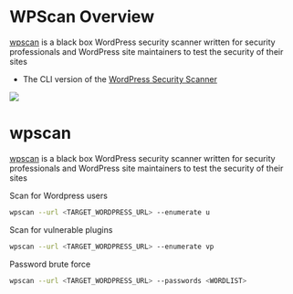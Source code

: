 # WPScan Overview

[wpscan](https://github.com/wpscanteam/wpscan) is a black box WordPress security scanner written for security professionals and WordPress site maintainers to test the security of their sites

* The CLI version of the [WordPress Security Scanner](https://wpscan.com)

![](https://github.com/JonmarCorpuz/SecondBrain/blob/main/Assets/Whitespace.png)

# wpscan

[wpscan](https://github.com/wpscanteam/wpscan) is a black box WordPress security scanner written for security professionals and WordPress site maintainers to test the security of their sites

Scan for Wordpress users
```Bash
wpscan --url <TARGET_WORDPRESS_URL> --enumerate u
```

Scan for vulnerable plugins
```Bash
wpscan --url <TARGET_WORDPRESS_URL> --enumerate vp
```

Password brute force
```Bash
wpscan --url <TARGET_WORDPRESS_URL> --passwords <WORDLIST>
```
